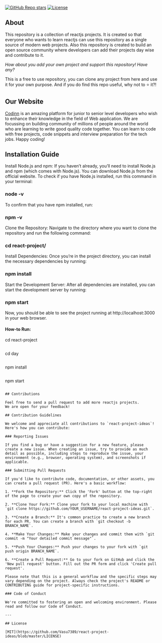 [![GitHub Repo stars](https://img.shields.io/github/stars/Vasu7389/react-project-ideas?style=social)](https://github.com/Vasu7389/react-project-ideas/stargazers)
[![License](https://img.shields.io/badge/License-MIT-blue.svg)](LICENSE)

## About

This repository is a collection of reactjs projects. It is created so that everyone who wants to learn reactjs can use this repository as a single source of modern web projects. Also this repository is created to build an open source community where developers can add their projects day wise and contribute to it.

_How about you add your own project and support this repository! Have any?_

This is a free to use repository, you can clone any project from here and use it for your own purpose.
And if you do find this repo useful, why not to :star: it?!

## Our Website

[Codinn](https://www.codinn.dev/) is an amazing platform for junior to senior level developers who wish to enhance their knowledge in the field of Web application. We are focussing on building community of millions of people around the world who are learning to write good quality code together. You can learn to code with free projects, code snippets and interview preparation for the tech jobs. Happy coding!

## Installation Guide

Install Node.js and npm: If you haven’t already, you’ll need to install Node.js and npm (which comes with Node.js). You can download Node.js from the official website. To check if you have Node.js installed, run this command in your terminal:

### node -v

To confirm that you have npm installed, run:

### npm -v

Clone the Repository: Navigate to the directory where you want to clone the repository and run the following command:


### cd react-project/

Install Dependencies: Once you’re in the project directory, you can install the necessary dependencies by running:

### npm install

Start the Development Server: After all dependencies are installed, you can start the development server by running:

### npm start

Now, you should be able to see the project running at http://localhost:3000 in your web browser.

#### How-to Run:
cd react-project
```
```
cd day
```
```
npm install
```
```
npm start
```

## Contributions

Feel free to send a pull request to add more reactjs projects.
We are open for your feedback!

## Contribution Guidelines

We welcome and appreciate all contributions to `react-project-ideas`! Here's how you can contribute:

### Reporting Issues

If you find a bug or have a suggestion for a new feature, please create a new issue. When creating an issue, try to provide as much detail as possible, including steps to reproduce the issue, your environment (e.g., browser, operating system), and screenshots if applicable.

### Submitting Pull Requests

If you'd like to contribute code, documentation, or other assets, you can create a pull request (PR). Here's a basic workflow:

1. **Fork the Repository:** Click the 'Fork' button at the top-right of the page to create your own copy of the repository.

2. **Clone Your Fork:** Clone your fork to your local machine with `git clone https://github.com/YOUR_USERNAME/react-project-ideas.git`.

3. **Create a Branch:** It's common practice to create a new branch for each PR. You can create a branch with `git checkout -b BRANCH_NAME`.

4. **Make Your Changes:** Make your changes and commit them with `git commit -m "Your detailed commit message"`.

5. **Push Your Changes:** Push your changes to your fork with `git push origin BRANCH_NAME`.

6. **Create a Pull Request:** Go to your fork on GitHub and click the 'New pull request' button. Fill out the PR form and click 'Create pull request'.

Please note that this is a general workflow and the specific steps may vary depending on the project. Always check the project's README or CONTRIBUTING guide for project-specific instructions.

### Code of Conduct

We're committed to fostering an open and welcoming environment. Please read and follow our Code of Conduct.

---

## License

[MIT](https://github.com/Vasu7389/react-project-ideas/blob/master/LICENSE)
